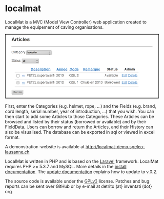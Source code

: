 localmat
========

LocalMat is a MVC (Model View Controller) web application created to manage the
equipement of caving organisations.

![Screenshot](/public/img/screenshot_articles.png)

First, enter the Categories (e.g. helmet, rope, ...) and the Fields (e.g. brand,
cord length, serial number, year of introduction, ...) that you wish. You can
then start to add some Articles to those Categories. These Articles can be
browsed and listed by their status (borrowed or available) and by their
FieldData. Users can borrow and return the Articles, and their History can also
be visualised. The database can be exported in sql or viewed in excel format.

A demonstration-website is available at http://localmat-demo.speleo-lausanne.ch

LocalMat is written in PHP and is based on the [Laravel](http://laravel.com)
framework. LocalMat requires PHP >= 5.3.7 and MySQL. More details in the
[install documentation](INSTALL.md). The [update documentation](UPDATE.md)
explains how to update to v.0.2.

The source code is available under the
[GPLv3](http://www.gnu.org/licenses/quick-guide-gplv3.html) license. Patches and
bug reports can be sent over GitHub or by e-mail at detrito (at} inventati (dot}
org

